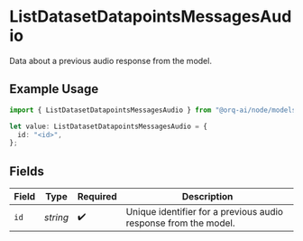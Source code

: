 # ListDatasetDatapointsMessagesAudio

Data about a previous audio response from the model. 

## Example Usage

```typescript
import { ListDatasetDatapointsMessagesAudio } from "@orq-ai/node/models/operations";

let value: ListDatasetDatapointsMessagesAudio = {
  id: "<id>",
};
```

## Fields

| Field                                                           | Type                                                            | Required                                                        | Description                                                     |
| --------------------------------------------------------------- | --------------------------------------------------------------- | --------------------------------------------------------------- | --------------------------------------------------------------- |
| `id`                                                            | *string*                                                        | :heavy_check_mark:                                              | Unique identifier for a previous audio response from the model. |